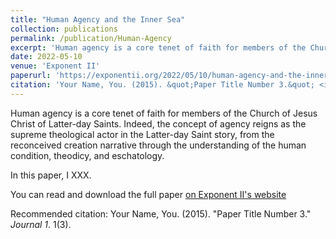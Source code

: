 ```yaml
---
title: "Human Agency and the Inner Sea"
collection: publications
permalink: /publication/Human-Agency
excerpt: 'Human agency is a core tenet of faith for members of the Church of Jesus Christ of Latter-day Saints. Indeed, the concept of agency reigns as the supreme theological actor in the Latter-day Saint story, from the reconceived creation narrative through the understanding of the human condition, theodicy, and eschatology.'
date: 2022-05-10
venue: 'Exponent II'
paperurl: 'https://exponentii.org/2022/05/10/human-agency-and-the-inner-sea-by-kristen-blair/'
citation: 'Your Name, You. (2015). &quot;Paper Title Number 3.&quot; <i>Journal 1</i>. 1(3).'
---
```

Human agency is a core tenet of faith for members of the Church of Jesus Christ of Latter-day Saints. Indeed, the concept of agency reigns as the supreme theological actor in the Latter-day Saint story, from the reconceived creation narrative through the understanding of the human condition, theodicy, and eschatology. 

In this paper, I XXX. 

You can read and download the full paper [on Exponent II's website](https://exponentii.org/2022/05/10/human-agency-and-the-inner-sea-by-kristen-blair/)

Recommended citation: Your Name, You. (2015). "Paper Title Number 3." <i>Journal 1</i>. 1(3).
